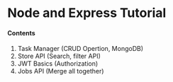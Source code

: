 # Node and Express Tutorial


#### Contents

1. Task Manager (CRUD Opertion, MongoDB)
2. Store API (Search, filter API)
3. JWT Basics (Authorization)
4. Jobs API (Merge all together)
